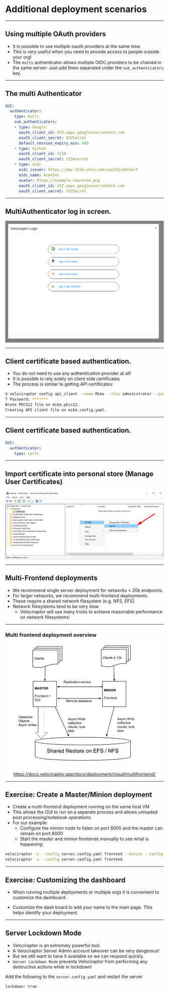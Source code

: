 <!-- .slide: class="title" -->

# Additional deployment scenarios

---

<!-- content optional -->

## Using multiple OAuth providers

* It is possible to use multiple oauth providers at the same time.
* This is very useful when you need to provide access to people
  outside your org!
* The `multi` authenticator allows multiple OIDC providers to be
  chained in the same server: Just add them separated under the
  `sub_authenticators` key.

---

<!-- content optional -->

## The multi Authenticator

```yaml
GUI:
  authenticator:
    type: multi
    sub_authenticators:
    - type: Google
      oauth_client_id: XYZ.apps.googleusercontent.com
      oauth_client_secret: XYZSecret
      default_session_expiry_min: 600
    - type: Github
      oauth_client_id: 1234
      oauth_client_secret: 1234secret
    - type: oidc
      oidc_issuer: https://dev-1234.okta.com/oauth2/default
      oidc_name: AcmeInc
      avatar: https://example.com/acme.png
      oauth_client_id: XYZ.apps.googleusercontent.com
      oauth_client_secret: XYZSecret
```

---

<!-- full_screen_diagram small-font optional -->

## MultiAuthenticator log in screen.

<div style="text-align: center;">
    <img src="multiauth.png" class="mid-height">
</div>

---

<!-- content optional -->

## Client certificate based authentication.

* You do not need to use any authentication provider at all!
* It is possible to rely solely on client side certificates
* The process is similar to getting API certificates:

```sh
$ velociraptor config api_client --name Mike --role administrator --password --pkcs12 mike.pkcs12 mike.config.yaml
? Password: *******
Wrote PKCS12 file on mike.pkcs12.
Creating API client file on mike.config.yaml.
```

---

<!-- content optional -->

## Client certificate based authentication.

```yaml
GUI:
  authenticator:
    type: certs
```

---

<!-- content optional -->

## Import certificate into personal store (Manage User Certificates)

![](importing_cert.png)

---

<!-- content -->

## Multi-Frontend deployments

* We recommend single server deployment for networks < 20k endpoints.
* For larger networks, we recommend multi-frontend deployments.
* These require a shared network filesystem (e.g. NFS, EFS).
* Network filesystems tend to be very slow
   * Velociraptor will use many tricks to achieve reasonable
     performance on network filesystems!

---


<!-- full_screen_diagram small-font -->

### Multi frontend deployment overview

<div style="text-align: center;">
    <img src="multifrontend_overview.png" class="mid-height">

https://docs.velociraptor.app/docs/deployment/cloud/multifrontend/

</div>

---

<!-- full_screen_diagram small-font -->

## Exercise: Create a Master/Minion deployment

* Create a multi-frontend deployment running on the same host VM
* This allows the GUI to run on a separate process and allows unloaded
  post processing/notebook operations.
* For our example:
   * Configure the minion node to listen on port 8005 and
     the master can remain on port 8000
   * Start the master and minion frontends manually to see what is
     happening:

```sh
velociraptor -v --config server.config.yaml frontend --minion --config.frontend-bind-port 8005
velociraptor -v --config server.config.yaml frontend
```

---

<!-- content -->

## Exercise: Customizing the dashboard

* When running multiple deployments or multiple orgs it is convenient
  to customize the dashboard.

* Customize the dash board to add your name to the main page. This
  helps identify your deployment.

---

<!-- content small-font -->

## Server Lockdown Mode

* Velociraptor is an extremely powerful tool.
* A Velociraptor Server Admin account takeover can be very dangerous!
* But we still want to have it available so we can respond quickly.
* `Server Lockdown Mode` prevents Velociraptor from performing any
  destructive actions while in lockdown!

Add the following to the `server.config.yaml` and restart the server

```
lockdown: true
```

